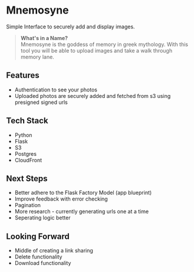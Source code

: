 # Mnemosyne
Simple Interface to securely add and display images.

> **What's in a Name?** <br>
> Mnemosyne is the goddess of memory in greek mythology. With this tool you will be able to upload images and take a walk through memory lane.

## Features
- Authentication to see your photos
- Uploaded photos are securely added and fetched from s3 using presigned signed urls

## Tech Stack
- Python
- Flask
- S3
- Postgres
- CloudFront

## Next Steps
- Better adhere to the Flask Factory Model (app blueprint)
- Improve feedback with error checking 
- Pagination
- More research - currently generating urls one at a time 
- Seperating logic better

## Looking Forward
- Middle of creating a link sharing 
- Delete functionality
- Download functionality
